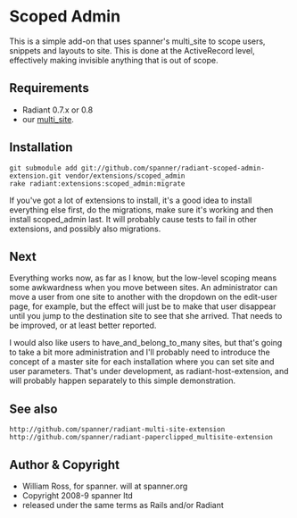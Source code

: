 # Scoped Admin

This is a simple add-on that uses spanner's multi_site to scope users, snippets and layouts to site. This is done at the ActiveRecord level, effectively making invisible anything that is out of scope.

## Requirements

* Radiant 0.7.x or 0.8
* our [multi_site](http://github.com/spanner/radiant-multi-site-extension/tree/master).

## Installation

	git submodule add git://github.com/spanner/radiant-scoped-admin-extension.git vendor/extensions/scoped_admin
	rake radiant:extensions:scoped_admin:migrate

If you've got a lot of extensions to install, it's a good idea to install everything else first, do the migrations, make sure it's working and then install scoped_admin last. It will probably cause tests to fail in other extensions, and possibly also migrations.

## Next

Everything works now, as far as I know, but the low-level scoping means some awkwardness when you move between sites. An administrator can move a user from one site to another with the dropdown on the edit-user page, for example, but the effect will just be to make that user disappear until you jump to the destination site to see that she arrived. That needs to be improved, or at least better reported.

I would also like users to have_and_belong_to_many sites, but that's going to take a bit more administration and I'll probably need to introduce the concept of a master site for each installation where you can set site and user parameters. That's under development, as radiant-host-extension, and will probably happen separately to this simple demonstration.

## See also 

	http://github.com/spanner/radiant-multi-site-extension
	http://github.com/spanner/radiant-paperclipped_multisite-extension

## Author & Copyright

* William Ross, for spanner. will at spanner.org
* Copyright 2008-9 spanner ltd
* released under the same terms as Rails and/or Radiant
